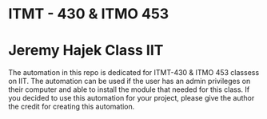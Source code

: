 # ITMT - 430 & ITMO 453

# Jeremy Hajek Class IIT

The automation in this repo is dedicated for ITMT-430 & ITMO 453 classess on IIT. The automation can be used if the user has an admin privileges on their computer and able to install the module that needed for this class. If you decided to use this automation for your project, please give the author the credit for creating this automation.
